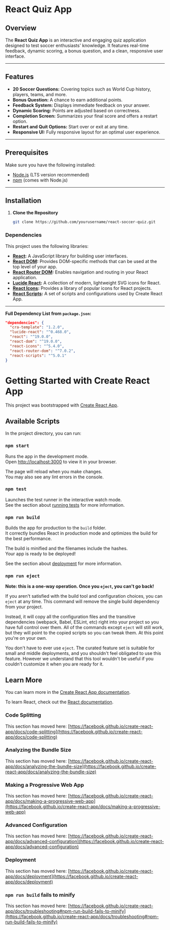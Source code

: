 # React  Quiz App

## Overview

The **React Quiz App** is an interactive and engaging quiz application designed to test soccer enthusiasts' knowledge. It features real-time feedback, dynamic scoring, a bonus question, and a clean, responsive user interface.

---

## Features

- **20 Soccer Questions:** Covering topics such as World Cup history, players, teams, and more.
- **Bonus Question:** A chance to earn additional points.
- **Feedback System:** Displays immediate feedback on your answer.
- **Dynamic Scoring:** Points are adjusted based on correctness.
- **Completion Screen:** Summarizes your final score and offers a restart option.
- **Restart and Quit Options:** Start over or exit at any time.
- **Responsive UI:** Fully responsive layout for an optimal user experience.

---

## Prerequisites

Make sure you have the following installed:
- [Node.js](https://nodejs.org/) (LTS version recommended)
- [npm](https://www.npmjs.com/) (comes with Node.js)

---

## Installation

1. **Clone the Repository**
   ```bash
   git clone https://github.com/yourusername/react-soccer-quiz.git

### Dependencies

This project uses the following libraries:

- **[React](https://reactjs.org/):** A JavaScript library for building user interfaces.
- **[React DOM](https://reactjs.org/docs/react-dom.html):** Provides DOM-specific methods that can be used at the top level of your app.
- **[React Router DOM](https://reactrouter.com/):** Enables navigation and routing in your React application.
- **[Lucide React](https://lucide.dev/docs/lucide-react):** A collection of modern, lightweight SVG icons for React.
- **[React Icons](https://react-icons.github.io/react-icons/):** Provides a library of popular icons for React projects.
- **[React Scripts](https://www.npmjs.com/package/react-scripts):** A set of scripts and configurations used by Create React App.

---

**Full Dependency List from `package.json`:**

```json
"dependencies": {
  "cra-template": "1.2.0",
  "lucide-react": "^0.468.0",
  "react": "^19.0.0",
  "react-dom": "^19.0.0",
  "react-icons": "^5.4.0",
  "react-router-dom": "^7.0.2",
  "react-scripts": "^5.0.1"
}
```


# Getting Started with Create React App

This project was bootstrapped with [Create React App](https://github.com/facebook/create-react-app).

## Available Scripts

In the project directory, you can run:

### `npm start`

Runs the app in the development mode.\
Open [http://localhost:3000](http://localhost:3000) to view it in your browser.

The page will reload when you make changes.\
You may also see any lint errors in the console.

### `npm test`

Launches the test runner in the interactive watch mode.\
See the section about [running tests](https://facebook.github.io/create-react-app/docs/running-tests) for more information.

### `npm run build`

Builds the app for production to the `build` folder.\
It correctly bundles React in production mode and optimizes the build for the best performance.

The build is minified and the filenames include the hashes.\
Your app is ready to be deployed!

See the section about [deployment](https://facebook.github.io/create-react-app/docs/deployment) for more information.

### `npm run eject`

**Note: this is a one-way operation. Once you `eject`, you can't go back!**

If you aren't satisfied with the build tool and configuration choices, you can `eject` at any time. This command will remove the single build dependency from your project.

Instead, it will copy all the configuration files and the transitive dependencies (webpack, Babel, ESLint, etc) right into your project so you have full control over them. All of the commands except `eject` will still work, but they will point to the copied scripts so you can tweak them. At this point you're on your own.

You don't have to ever use `eject`. The curated feature set is suitable for small and middle deployments, and you shouldn't feel obligated to use this feature. However we understand that this tool wouldn't be useful if you couldn't customize it when you are ready for it.

## Learn More

You can learn more in the [Create React App documentation](https://facebook.github.io/create-react-app/docs/getting-started).

To learn React, check out the [React documentation](https://reactjs.org/).

### Code Splitting

This section has moved here: [https://facebook.github.io/create-react-app/docs/code-splitting](https://facebook.github.io/create-react-app/docs/code-splitting)

### Analyzing the Bundle Size

This section has moved here: [https://facebook.github.io/create-react-app/docs/analyzing-the-bundle-size](https://facebook.github.io/create-react-app/docs/analyzing-the-bundle-size)

### Making a Progressive Web App

This section has moved here: [https://facebook.github.io/create-react-app/docs/making-a-progressive-web-app](https://facebook.github.io/create-react-app/docs/making-a-progressive-web-app)

### Advanced Configuration

This section has moved here: [https://facebook.github.io/create-react-app/docs/advanced-configuration](https://facebook.github.io/create-react-app/docs/advanced-configuration)

### Deployment

This section has moved here: [https://facebook.github.io/create-react-app/docs/deployment](https://facebook.github.io/create-react-app/docs/deployment)

### `npm run build` fails to minify

This section has moved here: [https://facebook.github.io/create-react-app/docs/troubleshooting#npm-run-build-fails-to-minify](https://facebook.github.io/create-react-app/docs/troubleshooting#npm-run-build-fails-to-minify)
